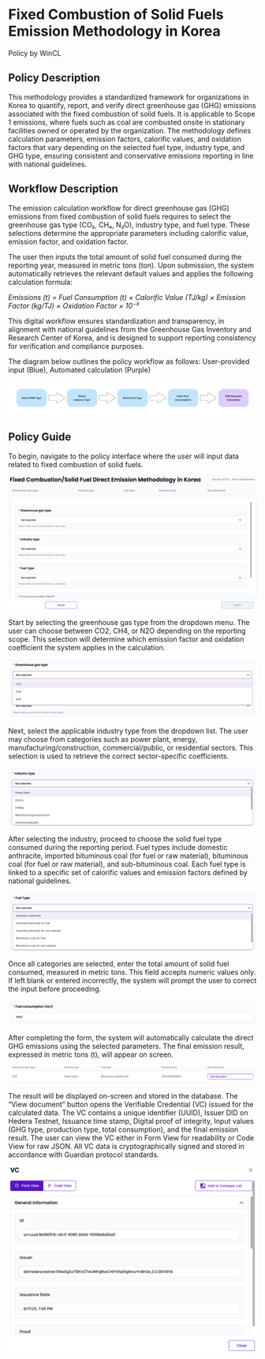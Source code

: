 # Fixed Combustion of Solid Fuels Emission Methodology in Korea

Policy by WinCL

## Policy Description

This methodology provides a standardized framework for organizations in Korea to quantify, report, and verify direct greenhouse gas (GHG) emissions associated with the fixed combustion of solid fuels. It is applicable to Scope 1 emissions, where fuels such as coal are combusted onsite in stationary facilities owned or operated by the organization. The methodology defines calculation parameters, emission factors, calorific values, and oxidation factors that vary depending on the selected fuel type, industry type, and GHG type, ensuring consistent and conservative emissions reporting in line with national guidelines.

## Workflow Description

The emission calculation workflow for direct greenhouse gas (GHG) emissions from fixed combustion of solid fuels requires to select the greenhouse gas type (CO₂, CH₄, N₂O), industry type, and fuel type. These selections determine the appropriate parameters including calorific value, emission factor, and oxidation factor. 

The user then inputs the total amount of solid fuel consumed during the reporting year, measured in metric tons (ton). Upon submission, the system automatically retrieves the relevant default values and applies the following calculation formula:

*Emissions (t) = Fuel Consumption (t) × Calorific Value (TJ/kg) × Emission Factor (kg/TJ) × Oxidation Factor × 10⁻³*

This digital workflow ensures standardization and transparency, in alignment with national guidelines from the Greenhouse Gas Inventory and Research Center of Korea, and is designed to support reporting consistency for verification and compliance purposes.

The diagram below outlines the policy workflow as follows: User-provided input (Blue), Automated calculation (Purple)

![Workflow](./images/method4.png)


## Policy Guide

To begin, navigate to the policy interface where the user will input data related to fixed combustion of solid fuels. 

![guide1](./images/solid1.png)

Start by selecting the greenhouse gas type from the dropdown menu. The user can choose between CO2, CH4, or N2O depending on the reporting scope. This selection will determine which emission factor and oxidation coefficient the system applies in the calculation.

![guide2](./images/solid2.png)

Next, select the applicable industry type from the dropdown list. The user may choose from categories such as power plant, energy, manufacturing/construction, commercial/public, or residential sectors. This selection is used to retrieve the correct sector-specific coefficients.

![guide2](./images/solid3.png)

After selecting the industry, proceed to choose the solid fuel type consumed during the reporting period. Fuel types include domestic anthracite, imported bituminous coal (for fuel or raw material), bituminous coal (for fuel or raw material), and sub-bituminous coal. Each fuel type is linked to a specific set of calorific values and emission factors defined by national guidelines.

![guide2](./images/solid4.png)

Once all categories are selected, enter the total amount of solid fuel consumed, measured in metric tons. This field accepts numeric values only. If left blank or entered incorrectly, the system will prompt the user to correct the input before proceeding.

![guide2](./images/solid5.png)

After completing the form, the system will automatically calculate the direct GHG emissions using the selected parameters. The final emission result, expressed in metric tons (t), will appear on screen.

![guide2](./images/solid6.png)

The result will be displayed on-screen and stored in the database. The “View document” button opens the Verifiable Credential (VC) issued for the calculated data. The VC contains a unique identifier (UUID), Issuer DID on Hedera Testnet, Issuance time stamp, Digital proof of integrity, Input values (GHG type, production type, total consumption), and the final emission result. The user can view the VC either in Form View for readability or Code View for raw JSON. All VC data is cryptographically signed and stored in accordance with Guardian protocol standards.

![guide2](./images/solid7.png)